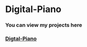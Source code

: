 # Digital-Piano
<h3>You can view my projects here<h3>
<a href="https://sandradigitalpiano.netlify.app/">Digtal-Piano</a>
